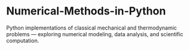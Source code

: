 # Numerical-Methods-in-Python
Python implementations of classical mechanical and thermodynamic problems — exploring numerical modeling, data analysis, and scientific computation.
